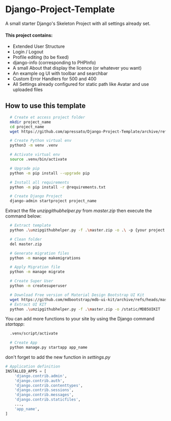 # Django-Project-Template
 A small starter Django's Skeleton Project with all settings already set.

#### This project contains:
 * Extended User Structure
 * Login / Logout
 * Profile editing (to be fixed)
 * django-info (corresponding to PHPInfo)
 * A small About that display the licence (or whatever you want)
 * An example og UI with toolbar and searchbar
 * Custom Error Handlers for 500 and 400
 * All Settings already configured for static path like Avatar and use uploaded files


## How to use this template
```bash
  # Create et access project folder
  mkdir project_name
  cd project_name
  wget https://github.com/apressato/Django-Project-Template/archive/refs/heads/master.zip
```
```bash
  # Create Python virtual env 
  python3 -m venv .venv
```
```bash
  # Activate virtual env
  source .venv/bin/activate
```
```bash
  # Upgrade pip
  python -m pip install --upgrade pip
```
```bash
  # Install all requirements
  python -m pip install -r @requirements.txt
```
```bash
  # Create Django Project
  django-admin startproject project_name  
```
Extract the file _unzipgithubhelper.py_ from _master.zip_ then execute the command below:
```bash
  # Extract template
  python .\unzipgithubhelper.py -f .\master.zip -o .\ -p {your project name} 
```
```bash
  # Clean folder
  del master.zip
```
```bash
  # Generate migration files
  python -m manage makemigrations
```
```bash  
  # Apply Migration file 
  python -m manage migrate
```
```bash
  # Create Super User
  python -m createsuperuser
```
```bash
  # Download Free version of Material Design Bootstrap UI Kit
  wget https://github.com/mdbootstrap/mdb-ui-kit/archive/refs/heads/master.zip
  # Extract UI KIT
  python .\unzipgithubhelper.py -f .\master.zip -o /static/MDB5UIKIT
  ```

You can add more functions to your site by using the Django command _startapp_:
```bash
  .venv/script/activate
```
```bash
  # Create App
  python manage.py startapp app_name
```

don't forget to add the new function in _settings.py_

```python
# Application definition
INSTALLED_APPS = [
    'django.contrib.admin',
    'django.contrib.auth',
    'django.contrib.contenttypes',
    'django.contrib.sessions',
    'django.contrib.messages',
    'django.contrib.staticfiles',
    ...,
    'app_name',
]
```
